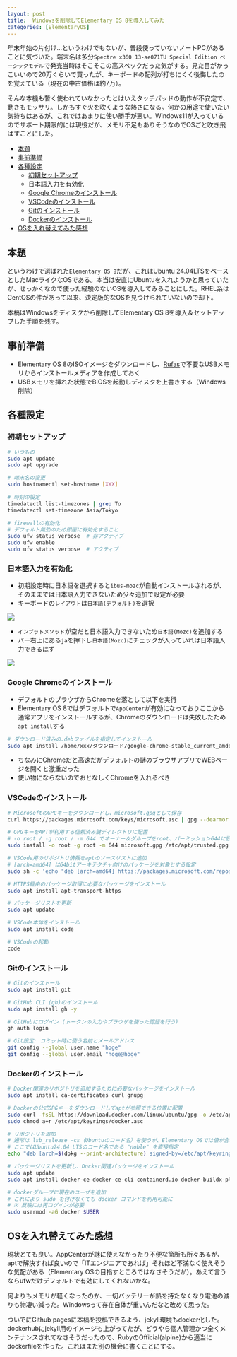 ```yaml
---
layout: post
title:  Windowsを削除してElementary OS 8を導入してみた
categories: [ElementaryOS]
---
```


年末年始の片付け…というわけでもないが、普段使っていないノートPCがあることに気づいた。端末名は多分`Spectre x360 13-ae071TU Special Edition ベーシックモデル`で発売当時はそこそこの高スペックだった気がする。見た目がかっこいいので20万くらいで買ったが、キーボードの配列が打ちにくく後悔したのを覚えている（現在の中古価格は約7万）。

そんな本機も暫く使われていなかったとはいえタッチパッドの動作が不安定で、動きもモッサリ。しかもすぐ火を吹くような熱さになる。何かの用途で使いたい気持ちはあるが、これではあまりに使い勝手が悪い。Windows11が入っているのでサポート期限的には現役だが、メモリ不足もありそうなのでOSごと吹き飛ばすことにした。

- [本題](#本題)
- [事前準備](#事前準備)
- [各種設定](#各種設定)
  - [初期セットアップ](#初期セットアップ)
  - [日本語入力を有効化](#日本語入力を有効化)
  - [Google Chromeのインストール](#google-chromeのインストール)
  - [VSCodeのインストール](#vscodeのインストール)
  - [Gitのインストール](#gitのインストール)
  - [Dockerのインストール](#dockerのインストール)
- [OSを入れ替えてみた感想](#osを入れ替えてみた感想)

## 本題

というわけで選ばれた`Elementary OS 8`だが、これはUbuntu 24.04LTSをベースとしたMacライクなOSである。本当は安直にUbuntuを入れようかと思っていたが、せっかくなので使った経験のないOSを導入してみることにした。RHEL系はCentOSの件があって以来、決定版的なOSを見つけられていないので却下。

本稿はWindowsをディスクから削除してElementary OS 8を導入＆セットアップした手順を残す。

## 事前準備

- Elementary OS 8のISOイメージをダウンロードし、[Rufas](https://rufus.ie/ja/)で不要なUSBメモリからインストールメディアを作成しておく
- USBメモリを挿れた状態でBIOSを起動しディスクを上書きする（Windows削除）

## 各種設定

### 初期セットアップ

```bash
# いつもの
sudo apt update
sudo apt upgrade

# 端末名の変更
sudo hostnamectl set-hostname [XXX]

# 時刻の設定
timedatectl list-timezones | grep To
timedatectl set-timezone Asia/Tokyo

# firewallの有効化
# デフォルト無効のため即座に有効化すること
sudo ufw status verbose  # 非アクティブ
sudo ufw enable
sudo ufw status verbose  # アクティブ
```

### 日本語入力を有効化

- 初期設定時に日本語を選択すると`ibus-mozc`が自動インストールされるが、そのままでは日本語入力できないため少々追加で設定が必要
- キーボードの`レイアウト`は`日本語(デフォルト)`を選択

![](../images/posts/image001.png)

- `インプットメソッド`が空だと日本語入力できないため`日本語(Mozc)`を追加する
- バー右上にある`ja`を押下し`日本語(Mozc)`にチェックが入っていれば日本語入力できるはず

![](../images/posts/image002.png)

### Google Chromeのインストール

- デフォルトのブラウザからChromeを落として以下を実行
- Elementary OS 8ではデフォルトで`AppCenter`が有効になっておりここから通常アプリをインストールするが、Chromeのダウンロードは失敗したため`apt install`する

```bash
# ダウンロード済みの.debファイルを指定してインストール
sudo apt install /home/xxx/ダウンロード/google-chrome-stable_current_amd64.deb
```

- ちなみにChromeだと高速だがデフォルトの謎のブラウザアプリでWEBページを開くと激重だった
- 使い物にならないのでおとなしくChromeを入れるべき

### VSCodeのインストール

```bash
# MicrosoftのGPGキーをダウンロードし、microsoft.gpgとして保存
curl https://packages.microsoft.com/keys/microsoft.asc | gpg --dearmor > microsoft.gpg

# GPGキーをAPTが利用する信頼済み鍵ディレクトリに配置
# -o root / -g root / -m 644 でオーナー＆グループをroot、パーミッション644に設定
sudo install -o root -g root -m 644 microsoft.gpg /etc/apt/trusted.gpg.d/

# VSCode用のリポジトリ情報をaptのソースリストに追加
# [arch=amd64] は64bitアーキテクチャ向けのパッケージを対象とする設定
sudo sh -c 'echo "deb [arch=amd64] https://packages.microsoft.com/repos/vscode stable main" > /etc/apt/sources.list.d/vscode.list'

# HTTPS経由のパッケージ取得に必要なパッケージをインストール
sudo apt install apt-transport-https

# パッケージリストを更新
sudo apt update

# VSCode本体をインストール
sudo apt install code

# VSCodeの起動
code
```

### Gitのインストール

```bash
# Gitのインストール
sudo apt install git

# GitHub CLI (gh)のインストール
sudo apt install gh -y

# GitHubにログイン (トークンの入力やブラウザを使った認証を行う)
gh auth login

# Git設定: コミット時に使う名前とメールアドレス
git config --global user.name "hoge"
git config --global user.email "hoge@hoge"
```

### Dockerのインストール

```bash
# Docker関連のリポジトリを追加するために必要なパッケージをインストール
sudo apt install ca-certificates curl gnupg

# Dockerの公式GPGキーをダウンロードしてaptが参照できる位置に配置
sudo curl -fsSL https://download.docker.com/linux/ubuntu/gpg -o /etc/apt/keyrings/docker.asc
sudo chmod a+r /etc/apt/keyrings/docker.asc

# リポジトリを追加
# 通常は lsb_release -cs（Ubuntuのコード名）を使うが、Elementary OSでは値が合わない
# ここではUbuntu24.04 LTSのコード名である "noble" を直接指定
echo "deb [arch=$(dpkg --print-architecture) signed-by=/etc/apt/keyrings/docker.asc] https://download.docker.com/linux/ubuntu noble stable" | sudo tee /etc/apt/sources.list.d/docker.list > /dev/null

# パッケージリストを更新し、Docker関連パッケージをインストール
sudo apt update
sudo apt install docker-ce docker-ce-cli containerd.io docker-buildx-plugin docker-compose-plugin

# dockerグループに現在のユーザを追加
# これにより sudo を付けなくても docker コマンドを利用可能に
# ※ 反映には再ログインが必要
sudo usermod -aG docker $USER
```

## OSを入れ替えてみた感想

現状とても良い。AppCenterが謎に使えなかったり不便な箇所も所々あるが、aptで解決すれば良いので「ITエンジニアであれば」それほど不満なく使えそうな気配がある（Elementary OSの目指すところではなさそうだが）。あえて言うならufwだけデフォルトで有効にしてくれないかな。

何よりもメモリが軽くなったのか、一切バッテリーが熱を持たなくなり電池の減りも物凄い減った。Windowsって存在自体が重いんだなと改めて思った。

ついでにGithub pagesに本稿を投稿できるよう、jekyll環境もdocker化した。dockerhubにjekyll用のイメージも上がってたが、どうやら個人管理かつ全くメンテナンスされてなさそうだったので、RubyのOfficial(alpine)から適当にdockerfileを作った。これはまた別の機会に書くことにする。